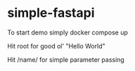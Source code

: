 # simple-fastapi

To start demo simply
    docker compose up

Hit root for good ol' "Hello World"

Hit /name/<some-name> for simple parameter passing